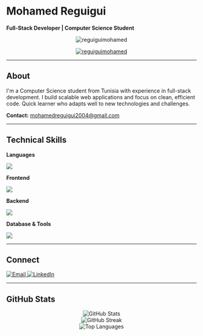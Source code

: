 # Mohamed Reguigui
**Full-Stack Developer | Computer Science Student**

<p align="center">
  <img src="https://komarev.com/ghpvc/?username=reguiguimohamed&label=Profile%20views&color=0e75b6&style=flat" alt="reguiguimohamed" />
</p>

<p align="center">
  <a href="https://github.com/ryo-ma/github-profile-trophy">
    <img src="https://github-profile-trophy.vercel.app/?username=reguiguimohamed&theme=dark&no-frame=true&margin-w=4" alt="reguiguimohamed" />
  </a>
</p>

---

## About

I'm a Computer Science student from Tunisia with experience in full-stack development. I build scalable web applications and focus on clean, efficient code. Quick learner who adapts well to new technologies and challenges.

**Contact:** mohamedreguigui2004@gmail.com

---

## Technical Skills

**Languages**
<p align="left">
  <img src="https://skillicons.dev/icons?i=java,cs,cpp,python,js,ts" />
</p>

**Frontend**  
<p align="left">
  <img src="https://skillicons.dev/icons?i=react,angular,html,css" />
</p>

**Backend**
<p align="left">
  <img src="https://skillicons.dev/icons?i=dotnet,nestjs,nodejs" />
</p>

**Database & Tools**
<p align="left">
  <img src="https://skillicons.dev/icons?i=mysql,oracle,mongodb,linux,docker,git" />
</p>

---

## Connect

<p align="left">
  <a href="mailto:mohamedreguigui2004@gmail.com">
    <img src="https://img.shields.io/badge/Email-D14836?style=for-the-badge&logo=gmail&logoColor=white" alt="Email">
  </a>
  <a href="https://www.linkedin.com/in/mohamed-reguigui-47a3a82b8/">
    <img src="https://img.shields.io/badge/LinkedIn-0077B5?style=for-the-badge&logo=linkedin&logoColor=white" alt="LinkedIn">
  </a>
</p>

---

## GitHub Stats

<div align="center">
  <img src="https://github-readme-stats.vercel.app/api?username=reguiguimohamed&show_icons=true&theme=dark&locale=en" alt="GitHub Stats" />
</div>

<div align="center">
  <img src="https://github-readme-streak-stats.herokuapp.com/?user=reguiguimohamed&theme=dark" alt="GitHub Streak" />
</div>

<div align="center">
  <img src="https://github-readme-stats.vercel.app/api/top-langs?username=reguiguimohamed&show_icons=true&locale=en&layout=compact&theme=dark" alt="Top Languages" />
</div>
